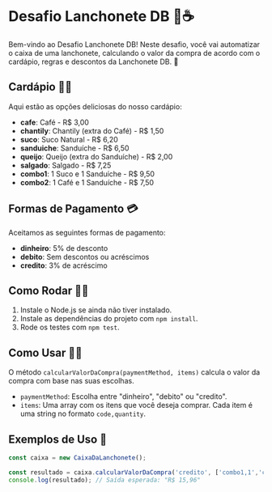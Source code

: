 # Desafio Lanchonete DB 🍔☕

Bem-vindo ao Desafio Lanchonete DB! Neste desafio, você vai automatizar o caixa de uma lanchonete, calculando o valor da compra de acordo com o cardápio, regras e descontos da Lanchonete DB. 🚀

## Cardápio 🍔🥤

Aqui estão as opções deliciosas do nosso cardápio:

- **cafe**: Café - R$ 3,00
- **chantily**: Chantily (extra do Café) - R$ 1,50
- **suco**: Suco Natural - R$ 6,20
- **sanduiche**: Sanduíche - R$ 6,50
- **queijo**: Queijo (extra do Sanduíche) - R$ 2,00
- **salgado**: Salgado - R$ 7,25
- **combo1**: 1 Suco e 1 Sanduíche - R$ 9,50
- **combo2**: 1 Café e 1 Sanduíche - R$ 7,50

## Formas de Pagamento 💳

Aceitamos as seguintes formas de pagamento:

- **dinheiro**: 5% de desconto
- **debito**: Sem descontos ou acréscimos
- **credito**: 3% de acréscimo

## Como Rodar 🏃‍♂️

1. Instale o Node.js se ainda não tiver instalado.
2. Instale as dependências do projeto com `npm install`.
3. Rode os testes com `npm test`.

## Como Usar 🍔🛒

O método `calcularValorDaCompra(paymentMethod, items)` calcula o valor da compra com base nas suas escolhas.

- `paymentMethod`: Escolha entre "dinheiro", "debito" ou "credito".
- `items`: Uma array com os itens que você deseja comprar. Cada item é uma string no formato `code,quantity`.

## Exemplos de Uso 🧾

```javascript
const caixa = new CaixaDaLanchonete();

const resultado = caixa.calcularValorDaCompra('credito', ['combo1,1','cafe,2']);
console.log(resultado); // Saída esperada: "R$ 15,96"
